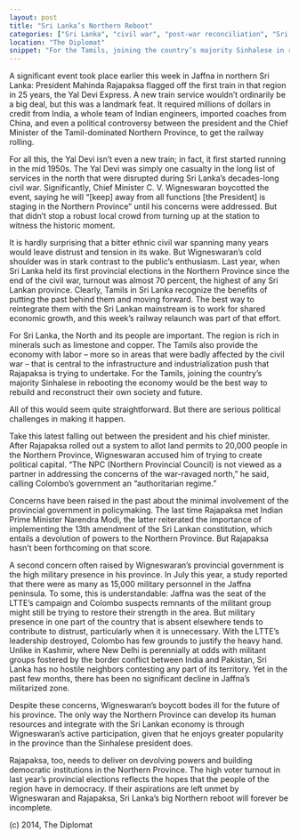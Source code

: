 ```yaml
---
layout: post
title: "Sri Lanka’s Northern Reboot"
categories: ["Sri Lanka", "civil war", "post-war reconciliation", "Sri Lankan civil war"]
location: "The Diplomat"
snippet: "For the Tamils, joining the country’s majority Sinhalese in rebooting the economy would be the best way to rebuild and reconstruct their own society and future. But there are serious political challenges in making it happen. (Published in The Diplomat)"
---
```


A significant event took place earlier this week in Jaffna in northern Sri Lanka: President Mahinda Rajapaksa flagged off the first train in that region in 25 years, the Yal Devi Express. A new train service wouldn’t ordinarily be a big deal, but this was a landmark feat. It required millions of dollars in credit from India, a whole team of Indian engineers, imported coaches from China, and even a political controversy between the president and the Chief Minister of the Tamil-dominated Northern Province, to get the railway rolling.

For all this, the Yal Devi isn’t even a new train; in fact, it first started running in the mid 1950s. The Yal Devi was simply one casualty in the long list of services in the north that were disrupted during Sri Lanka’s decades-long civil war. Significantly, Chief Minister C. V. Wigneswaran boycotted the event, saying he will “[keep] away from all functions [the President] is staging in the Northern Province” until his concerns were addressed. But that didn’t stop a robust local crowd from turning up at the station to witness the historic moment.

It is hardly surprising that a bitter ethnic civil war spanning many years would leave distrust and tension in its wake. But Wigneswaran’s cold shoulder was in stark contrast to the public’s enthusiasm. Last year, when Sri Lanka held its first provincial elections in the Northern Province since the end of the civil war, turnout was almost 70 percent, the highest of any Sri Lankan province. Clearly, Tamils in Sri Lanka recognize the benefits of putting the past behind them and moving forward. The best way to reintegrate them with the Sri Lankan mainstream is to work for shared economic growth, and this week’s railway relaunch was part of that effort.

For Sri Lanka, the North and its people are important. The region is rich in minerals such as limestone and copper. The Tamils also provide the economy with labor – more so in areas that were badly affected by the civil war – that is central to the infrastructure and industrialization push that Rajapaksa is trying to undertake. For the Tamils, joining the country’s majority Sinhalese in rebooting the economy would be the best way to rebuild and reconstruct their own society and future.

All of this would seem quite straightforward. But there are serious political challenges in making it happen.

Take this latest falling out between the president and his chief minister. After Rajapaksa rolled out a system to allot land permits to 20,000 people in the Northern Province, Wigneswaran accused him of trying to create political capital. “The NPC (Northern Provincial Council) is not viewed as a partner in addressing the concerns of the war-ravaged north,” he said, calling Colombo’s government an “authoritarian regime.”

Concerns have been raised in the past about the minimal involvement of the provincial government in policymaking. The last time Rajapaksa met Indian Prime Minister Narendra Modi, the latter reiterated the importance of implementing the 13th amendment of the Sri Lankan constitution, which entails a devolution of powers to the Northern Province. But Rajapaksa hasn’t been forthcoming on that score.

A second concern often raised by Wigneswaran’s provincial government is the high military presence in his province. In July this year, a study reported that there were as many as 15,000 military personnel in the Jaffna peninsula. To some, this is understandable: Jaffna was the seat of the LTTE’s campaign and Colombo suspects remnants of the militant group might still be trying to restore their strength in the area. But military presence in one part of the country that is absent elsewhere tends to contribute to distrust, particularly when it is unnecessary. With the LTTE’s leadership destroyed, Colombo has few grounds to justify the heavy hand. Unlike in Kashmir, where New Delhi is perennially at odds with militant groups fostered by the border conflict between India and Pakistan, Sri Lanka has no hostile neighbors contesting any part of its territory. Yet in the past few months, there has been no significant decline in Jaffna’s militarized zone.

Despite these concerns, Wigneswaran’s boycott bodes ill for the future of his province. The only way the Northern Province can develop its human resources and integrate with the Sri Lankan economy is through Wigneswaran’s active participation, given that he enjoys greater popularity in the province than the Sinhalese president does.

Rajapaksa, too, needs to deliver on devolving powers and building democratic institutions in the Northern Province. The high voter turnout in last year’s provincial elections reflects the hopes that the people of the region have in democracy. If their aspirations are left unmet by Wigneswaran and Rajapaksa, Sri Lanka’s big Northern reboot will forever be incomplete.

(c) 2014, The Diplomat
